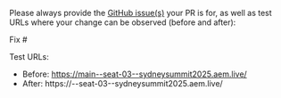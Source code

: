 Please always provide the [GitHub issue(s)](../issues) your PR is for, as well as test URLs where your change can be observed (before and after):

Fix #<gh-issue-id>

Test URLs:
- Before: https://main--seat-03--sydneysummit2025.aem.live/
- After: https://<branch>--seat-03--sydneysummit2025.aem.live/
